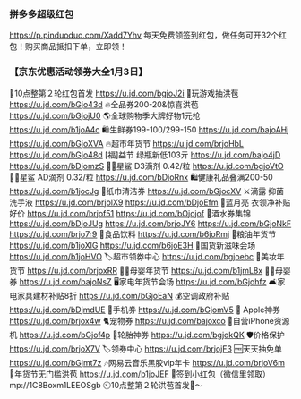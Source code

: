 ### 拼多多超级红包
https://p.pinduoduo.com/Xadd7Yhv
每天免费领签到红包，做任务可开32个红包！购买商品抵扣下单，立即领！

### 【京东优惠活动领券大全1月3日】
🧧10点整第２轮红包首发
https://u.jd.com/bgjoJ2i
🧧玩游戏抽洪苞
https://u.jd.com/bGjo43d
🔥全品券200-20&惊喜洪苞
https://u.jd.com/bGjojU0
🌎全球购物季大牌好物1元抢
https://u.jd.com/b1joA4c
🛍生鲜券199-100/299-150
https://u.jd.com/bajoAHj
https://u.jd.com/bGjoXVA
🔥超市年货节 
https://u.jd.com/brjoHbL
https://u.jd.com/bGjo48d
[福]益节 绿瓶新低103亓
https://u.jd.com/bajo4jD
https://u.jd.com/bDjomzS
👶🏻星鲨 D3滴剂 0.42/粒
https://u.jd.com/bgjoVtO
👶🏻星鲨 AD滴剂 0.32/粒
https://u.jd.com/bDjoRnx
🛍健康礼品叠满200-50
https://u.jd.com/b1jocJg
🧻纸巾清洁券
https://u.jd.com/bGjocXV
⚔滴露 抑菌洗手液
https://u.jd.com/brjolX9
https://u.jd.com/bDjoEfm
🌛蓝月亮 衣领净补贴好价
https://u.jd.com/brjof51
https://u.jd.com/bOjojof
🥃酒水券集锦
https://u.jd.com/bDjoJUg
https://u.jd.com/brjoJY6
https://u.jd.com/bGjoNkF
https://u.jd.com/brjo7r9
🍭食品饮料
https://u.jd.com/b6joRmj
🍚粮油年货节
https://u.jd.com/b1joXlG
https://u.jd.com/b6joE3H
🚚国货新滋味会场
https://u.jd.com/b1joHVO
🏷超市领劵中心
https://u.jd.com/bgjoebc
💄美妆年货节
https://u.jd.com/brjoxRR
👶🏻母婴年货节
https://u.jd.com/b1jmL8x
👶🏻母婴券
https://u.jd.com/bajoNsZ
🖥家电年货节会场
https://u.jd.com/bGjohfz
🛋家电家具建材补贴8折
https://u.jd.com/bGjoEaN
💰空调政府补贴
https://u.jd.com/bDjmdUE
📱手机券
https://u.jd.com/bGjomV5
 Apple神券
https://u.jd.com/brjox4w
🐈宠物券
https://u.jd.com/bajoxco
📱自营iPhone资源机
https://u.jd.com/bGjof4p
🛞轮胎神券
https://u.jd.com/bgjokQK
🛡价格保护
https://u.jd.com/brjoX7V
🏷领券中心
https://u.jd.com/brjojF3
🆓天天抽免单
https://u.jd.com/bGjmt7z
🎶网易云音乐黑胶vip年卡
https://u.jd.com/brjoV6m
🧧年货节无门槛洪苞
https://u.jd.com/b1joJEF
🧧签到小红包（微信里领取）
mp://1C8Boxm1LEEOSgb
🕙10点整第２轮洪苞首发🤩～